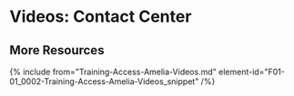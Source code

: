 # Videos: Contact Center



## More Resources

{% include from="Training-Access-Amelia-Videos.md" element-id="F01-01_0002-Training-Access-Amelia-Videos_snippet" /%}